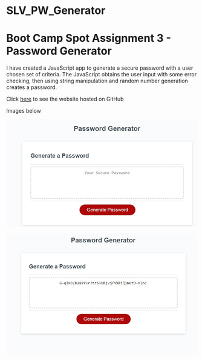 # SLV_PW_Generator
# Boot Camp Spot Assignment 3 - Password Generator

I have created a JavaScript app to generate a secure password with a user chosen set of criteria.
The JavaScript obtains the user input with some error checking, then using string manipulation and random number generation creates a password.

Click [here](https://scottyv6.github.io/SLV_PW_Generator/) to see the website hosted on GitHub

Images below

![Password Generator web site at initial screen](./assets/images/screenshot1.jpg)

![Password Generator web site with a generated password](./assets/images/screenshot2.jpg)

